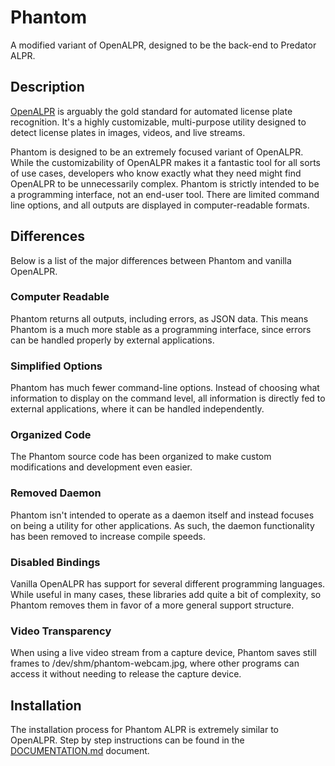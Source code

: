 # Phantom

A modified variant of OpenALPR, designed to be the back-end to Predator ALPR.


## Description

[OpenALPR](https://github.com/openalpr/openalpr) is arguably the gold standard for automated license plate recognition. It's a highly customizable, multi-purpose utility designed to detect license plates in images, videos, and live streams.

Phantom is designed to be an extremely focused variant of OpenALPR. While the customizability of OpenALPR makes it a fantastic tool for all sorts of use cases, developers who know exactly what they need might find OpenALPR to be unnecessarily complex. Phantom is strictly intended to be a programming interface, not an end-user tool. There are limited command line options, and all outputs are displayed in computer-readable formats.


## Differences

Below is a list of the major differences between Phantom and vanilla OpenALPR.

### Computer Readable

Phantom returns all outputs, including errors, as JSON data. This means Phantom is a much more stable as a programming interface, since errors can be handled properly by external applications.

### Simplified Options

Phantom has much fewer command-line options. Instead of choosing what information to display on the command level, all information is directly fed to external applications, where it can be handled independently.

### Organized Code

The Phantom source code has been organized to make custom modifications and development even easier.

### Removed Daemon

Phantom isn't intended to operate as a daemon itself and instead focuses on being a utility for other applications. As such, the daemon functionality has been removed to increase compile speeds.

### Disabled Bindings

Vanilla OpenALPR has support for several different programming languages. While useful in many cases, these libraries add quite a bit of complexity, so Phantom removes them in favor of a more general support structure.

### Video Transparency

When using a live video stream from a capture device, Phantom saves still frames to /dev/shm/phantom-webcam.jpg, where other programs can access it without needing to release the capture device.


## Installation

The installation process for Phantom ALPR is extremely similar to OpenALPR. Step by step instructions can be found in the [DOCUMENTATION.md](DOCUMENTATION.md) document.
